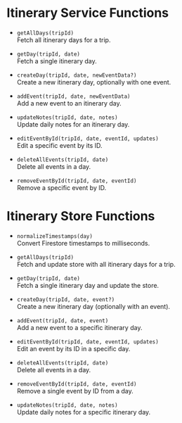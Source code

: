 # Itinerary Service Functions

- `getAllDays(tripId)`  
  Fetch all itinerary days for a trip.

- `getDay(tripId, date)`  
  Fetch a single itinerary day.

- `createDay(tripId, date, newEventData?)`  
  Create a new itinerary day, optionally with one event.

- `addEvent(tripId, date, newEventData)`  
  Add a new event to an itinerary day.

- `updateNotes(tripId, date, notes)`  
  Update daily notes for an itinerary day.

- `editEventById(tripId, date, eventId, updates)`  
  Edit a specific event by its ID.

- `deleteAllEvents(tripId, date)`  
  Delete all events in a day.

- `removeEventById(tripId, date, eventId)`  
  Remove a specific event by ID.

# Itinerary Store Functions

- `normalizeTimestamps(day)`  
  Convert Firestore timestamps to milliseconds.

- `getAllDays(tripId)`  
  Fetch and update store with all itinerary days for a trip.

- `getDay(tripId, date)`  
  Fetch a single itinerary day and update the store.

- `createDay(tripId, date, event?)`  
  Create a new itinerary day (optionally with an event).

- `addEvent(tripId, date, event)`  
  Add a new event to a specific itinerary day.

- `editEventById(tripId, date, eventId, updates)`  
  Edit an event by its ID in a specific day.

- `deleteAllEvents(tripId, date)`  
  Delete all events in a day.

- `removeEventById(tripId, date, eventId)`  
  Remove a single event by ID from a day.

- `updateNotes(tripId, date, notes)`  
  Update daily notes for a specific itinerary day.
